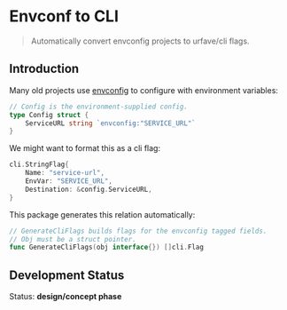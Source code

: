 # Envconf to CLI

 > Automatically convert envconfig projects to urfave/cli flags.
 
## Introduction

Many old projects use [envconfig](https://github.com/kelseyhightower/envconfig) to configure with environment variables:

```go
// Config is the environment-supplied config.
type Config struct {
	ServiceURL string `envconfig:"SERVICE_URL"`
}
```

We might want to format this as a cli flag:

```go
cli.StringFlag{
	Name: "service-url",
	EnvVar: "SERVICE_URL",
	Destination: &config.ServiceURL,
}
```

This package generates this relation automatically:

```go
// GenerateCliFlags builds flags for the envconfig tagged fields.
// Obj must be a struct pointer.
func GenerateCliFlags(obj interface{}) []cli.Flag
```

## Development Status

Status: **design/concept phase**
